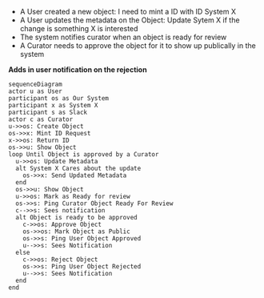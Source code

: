 
* A User created a new object: I need to mint a ID with ID System X
* A User updates the metadata on the Object: Update Sytem X if the change is something X is interested
* The system notifies curator when an object is ready for review
* A Curator needs to approve the object for it to show up publically in the system

**Adds in user notification on the rejection**

```mermaid
sequenceDiagram
actor u as User
participant os as Our System
participant x as System X
participant s as Slack
actor c as Curator
u->>os: Create Object
os->>x: Mint ID Request
x->>os: Return ID
os->>u: Show Object
loop Until Object is approved by a Curator
  u->>os: Update Metadata
  alt System X Cares about the update
    os->>x: Send Updated Metadata
  end
  os->>u: Show Object
  u->>os: Mark as Ready for review
  os->>s: Ping Curator Object Ready For Review
  c-->>s: Sees notification
  alt Object is ready to be approved
    c->>os: Approve Object
    os->>os: Mark Object as Public
    os->>s: Ping User Object Approved
    u-->>s: Sees Notification
  else
    c->>os: Reject Object
    os->>s: Ping User Object Rejected
    u-->>s: Sees Notification
  end
end 
```
